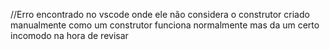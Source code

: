 //Erro encontrado no vscode onde ele não considera o construtor criado manualmente como um construtor funciona normalmente mas da um certo incomodo na hora de revisar
